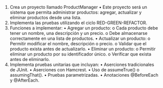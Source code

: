 1. Crea un proyecto llamado ProductManager
    • Este proyecto será un sistema que permita administrar productos: agregar, actualizar y
    eliminar productos desde una lista.
2. Implementa las pruebas utilizando el ciclo RED-GREEN-REFACTOR.
3. Funciones a implementar:
    • Agregar un producto:
        o Cada producto debe tener un nombre, una descripción y un precio.
        o Debe almacenarse correctamente en una lista de productos.
    • Actualizar un producto:
        o Permitir modificar el nombre, descripción o precio.
        o Validar que el producto exista antes de actualizarlo.
    • Eliminar un producto:
        o Permitir eliminar un producto por su identificador único.
        o Verificar que exista antes de eliminarlo.
4. Implementa pruebas unitarias que incluyan:
    • Aserciones tradicionales de JUnit.
    • Aserciones con Hamcrest.
    • Uso de assumeTrue() o assumingThat().
    • Pruebas parametrizadas.
    • Anotaciones @BeforeEach y @AfterEach.